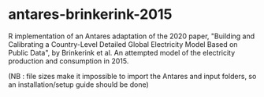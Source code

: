 # antares-brinkerink-2015
R implementation of an Antares adaptation of the 2020 paper, "Building and Calibrating a Country-Level Detailed Global Electricity Model Based on Public Data", by Brinkerink et al. An attempted model of the electricity production and consumption in 2015.

(NB : file sizes make it impossible to import the Antares and input folders, so an installation/setup guide should be done)